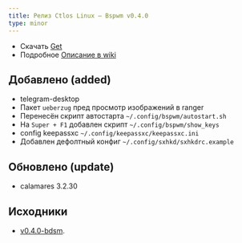 ```yaml
---
title: Релиз Ctlos Linux — Bspwm v0.4.0
type: minor
---
```


- Скачать [Get](/get)
- Подробное [Описание в wiki](/wiki/wm/bspwm)

## Добавлено (added)

- telegram-desktop
- Пакет `ueberzug` пред просмотр изображений в ranger
- Перенесён скрипт автостарта `~/.config/bspwm/autostart.sh`
- На `Super + F1` добавлен скрипт `~/.config/bspwm/show_keys`
- config keepassxc `~/.config/keepassxc/keepassxc.ini`
- Добавлен дефолтный конфиг `~/.config/sxhkd/sxhkdrc.example`

## Обновлено (update)

- calamares 3.2.30

## Исходники

- [v0.4.0-bdsm](https://github.com/ctlos/ctlosiso/tree/v0.4.0-bdsm).
